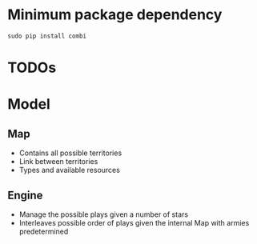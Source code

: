  # Minimum package dependency
 ```
 sudo pip install combi
 ```
 
 # TODOs
 
 
 # Model
 
 ## Map
 * Contains all possible territories
 * Link between territories
 * Types and available resources
 
 ## Engine
 * Manage the possible plays given a number of stars
 * Interleaves possible order of plays given the internal Map with armies predetermined
 
 
 
 
 